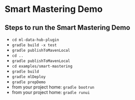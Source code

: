 # Smart Mastering Demo

## Steps to run the Smart Mastering Demo

- `cd ml-data-hub-plugin`
- `gradle build -x test`
- `gradle publishToMavenLocal`
- `cd ..`
- `gradle publishToMavenLocal`
- `cd examples/smart-mastering`
- `gradle build`
- `gradle mlDeploy`
- `gradle prepDemo`
- from your project home: `gradle bootrun`
- from your project home: `gradle runui`
